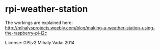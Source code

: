 rpi-weather-station
===================

The workings are explained here: http://mihalysprojects.weebly.com/blog/making-a-weather-station-using-the-raspberry-pi-i2c

License: GPLv2 Mihaly Vadai 2014
